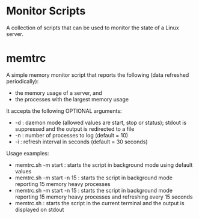 # Monitor Scripts

A collection of scripts that can be used to monitor the state of a Linux server.

# memtrc

A simple memory monitor script that reports the following (data refreshed periodically):
 - the memory usage of a server, and
 - the processes with the largest memory usage

It accepts the following OPTIONAL arguments:
 - -d : daemon mode (allowed values are start, stop or status); stdout is suppressed and the output is redirected to a file
 - -n : number of processes to log (default = 10)
 - -i : refresh interval in seconds (default = 30 seconds)

Usage examples:
 - memtrc.sh -m start : starts the script in background mode using default values
 - memtrc.sh -m start -n 15 : starts the script in background mode reporting 15 memory heavy processes
 - memtrc.sh -m start -n 15 : starts the script in background mode reporting 15 memory heavy processes and refreshing every 15 seconds
 - memtrc.sh : starts the script in the current terminal and the output is displayed on stdout
